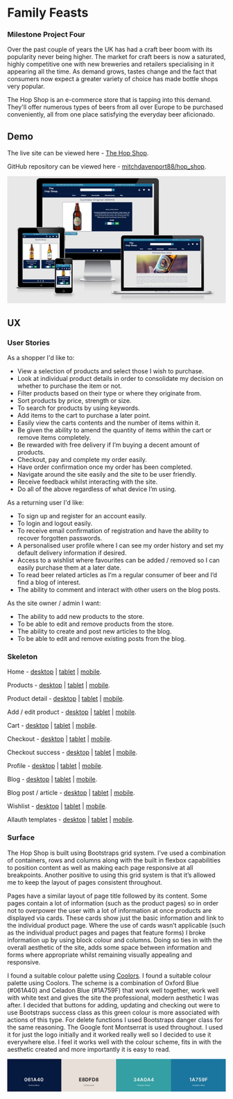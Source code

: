 # Family Feasts

### Milestone Project Four
Over the past couple of years the UK has had a craft beer boom with its popularity never being higher. The market for craft beers is now a saturated, highly competitive one with new breweries and retailers specialising in it appearing all the time. As demand grows, tastes change and the fact that consumers now expect a greater variety of choice has made bottle shops very popular.

The Hop Shop is an e-commerce store that is tapping into this demand. They'll offer numerous types of beers from all over Europe to be purchased conveniently, all from one place satisfying the everyday beer aficionado. 

## Demo
The live site can be viewed here - [The Hop Shop](https://hop-shop.herokuapp.com/).

GitHub repository can be viewed here - [mitchdavenport88/hop_shop](https://github.com/mitchdavenport88/hop_shop).

![Site Mockup](readme-docs/screenshots/am-i-responsive2.jpg)

## UX
<!-- ### Strategy -->

### User Stories
As a shopper I'd like to:
* View a selection of products and select those I wish to purchase.
* Look at individual product details in order to consolidate my decision on whether to purchase the item or not.
* Filter products based on their type or where they originate from.
* Sort products by price, strength or size.
* To search for products by using keywords.
* Add items to the cart to purchase a later point.
* Easily view the carts contents and the number of items within it.
* Be given the ability to amend the quantity of items within the cart or remove items completely.
* Be rewarded with free delivery if I’m buying a decent amount of products.
* Checkout, pay and complete my order easily.
* Have order confirmation once my order has been completed.
* Navigate around the site easily and the site to be user friendly.
* Receive feedback whilst interacting with the site.
* Do all of the above regardless of what device I’m using.

As a returning user I'd like:
* To sign up and register for an account easily. 
* To login and logout easily.
* To receive email confirmation of registration and have the ability to recover forgotten passwords.
* A personalised user profile where I can see my order history and set my default delivery information if desired.
* Access to a wishlist where favourites can be added / removed so I can easily purchase them at a later date.
* To read beer related articles as I’m a regular consumer of beer and I’d find a blog of interest.
* The ability to comment and interact with other users on the blog posts.

As the site owner / admin I want:
* The ability to add new products to the store.
* To be able to edit and remove products from the store.
* The ability to create and post new articles to the blog.
* To be able to edit and remove existing posts from the blog.

<!-- ### Scope - functionality -->

<!-- ### Scope - content -->

<!-- ### Structure -->

### Skeleton
Home - [desktop](readme-docs/wireframes/home(desktop).png) | 
[tablet](readme-docs/wireframes/home(tablet).png) | 
[mobile](readme-docs/wireframes/home(phone).png).

Products - [desktop](readme-docs/wireframes/products(desktop).png) | 
[tablet](readme-docs/wireframes/products(tablet).png) | 
[mobile](readme-docs/wireframes/products(phone).png).

Product detail - [desktop](readme-docs/wireframes/product-detail(desktop).png) | 
[tablet](readme-docs/wireframes/product-detail(tablet).png) | 
[mobile](readme-docs/wireframes/product-detail(phone).png).

Add / edit product - [desktop](readme-docs/wireframes/edit-add-product(desktop).png) | 
[tablet](readme-docs/wireframes/edit-add-product(tablet).png) | 
[mobile](readme-docs/wireframes/edit-add-product(phone).png).

Cart - [desktop](readme-docs/wireframes/cart(desktop).png) | 
[tablet](readme-docs/wireframes/cart(tablet).png) | 
[mobile](readme-docs/wireframes/cart(phone).png).

Checkout - [desktop](readme-docs/wireframes/checkout(desktop).png) | 
[tablet](readme-docs/wireframes/checkout(tablet).png) | 
[mobile](readme-docs/wireframes/checkout(phone).png).

Checkout success - [desktop](readme-docs/wireframes/checkout-success(desktop).png) | 
[tablet](readme-docs/wireframes/checkout-success(tablet).png) | 
[mobile](readme-docs/wireframes/checkout-success(phone).png).

Profile - [desktop](readme-docs/wireframes/profile(desktop).png) | 
[tablet](readme-docs/wireframes/profile(tablet).png) | 
[mobile](readme-docs/wireframes/profile(phone).png).

Blog - [desktop](readme-docs/wireframes/blog(desktop).png) | 
[tablet](readme-docs/wireframes/blog(tablet).png) | 
[mobile](readme-docs/wireframes/blog(phone).png).

Blog post / article - [desktop](readme-docs/wireframes/blog-post(desktop).png) | 
[tablet](readme-docs/wireframes/blog-post(tablet).png) | 
[mobile](readme-docs/wireframes/blog-post(phone).png).

Wishlist - [desktop](readme-docs/wireframes/wishlist(desktop).png) | 
[tablet](readme-docs/wireframes/wishlist(tablet).png) | 
[mobile](readme-docs/wireframes/wishlist(phone).png).

Allauth templates - [desktop](readme-docs/wireframes/all-auth-template(desktop).png) | 
[tablet](readme-docs/wireframes/all-auth-template(tablet).png) | 
[mobile](readme-docs/wireframes/all-auth-template(phone).png).

### Surface
The Hop Shop is built using Bootstraps grid system. I’ve used a combination of containers, rows and columns along with the built in flexbox capabilities to position content as well as making each page responsive at all breakpoints. Another positive to using this grid system is that it’s allowed me to keep the layout of pages consistent throughout.

Pages have a similar layout of page title followed by its content. Some pages contain a lot of information (such as the product pages) so in order not to overpower the user with a lot of information at once products are displayed via cards. These cards show just the basic information and link to the individual product page. Where the use of cards wasn’t applicable (such as the individual product pages and pages that feature forms) I broke information up by using block colour and columns. Doing so ties in with the overall aesthetic of the site, adds some space between information and forms where appropriate whilst remaining visually appealing and responsive.

I found a suitable colour palette using [Coolors](https://coolors.co/). I found a suitable colour palette using Coolors. The scheme is a combination of Oxford Blue (#061A40) and Celadon Blue (#1A759F) that work well together, work well with white text and gives the site the professional, modern aesthetic I was after. I decided that buttons for adding, updating and checking out were to use Bootstraps success class as this green colour is more associated with actions of this type. For delete functions I used Bootstraps danger class for the same reasoning. The Google font Montserrat is used throughout. I used it for just the logo initially and it worked really well so I decided to use it everywhere else. I feel it works well with the colour scheme, fits in with the aesthetic created and more importantly it is easy to read.

![Coolors - color palette](readme-docs/screenshots/color-palette.jpg)